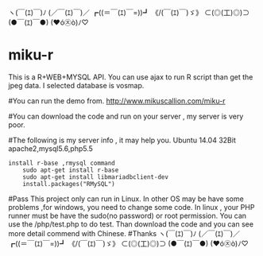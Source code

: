 ヽ(￣(ｴ)￣)ﾉ  (／￣(ｴ)￣)／ ┏((＝￣(ｴ)￣=))┛ 《/(￣(ｴ)￣)ゞ》 ⊂(◎(工)◎)⊃ (●￣(ｴ)￣●) (♥ó㉨ò)ﾉ♡
# miku-r
This is a R+WEB+MYSQL API. You can use ajax to run R script than get the jpeg data. I selected database is vosmap.

#You can run the demo from.
    http://www.mikuscallion.com/miku-r

#You can download the code and run on your server , my server is very poor.

#The following is my server info , it may help you.
    Ubuntu 14.04 32Bit
    apache2,mysql5.6,php5.5
    
    install r-base ,rmysql command
        sudo apt-get install r-base
        sudo apt-get install libmariadbclient-dev
        install.packages("RMySQL")
#Pass
    This project only can run in Linux.
    In other OS may be have some problems ,for windows, you need to change some code.
    In linux , your PHP runner must be have the sudo(no password) or root permission.
    You can use the /php/test.php to do test.
    Than download the code and you can see more detail commend with Chinese.
#Thanks
ヽ(￣(ｴ)￣)ﾉ  (／￣(ｴ)￣)／ ┏((＝￣(ｴ)￣=))┛ 《/(￣(ｴ)￣)ゞ》 ⊂(◎(工)◎)⊃ (●￣(ｴ)￣●) (♥ó㉨ò)ﾉ♡

